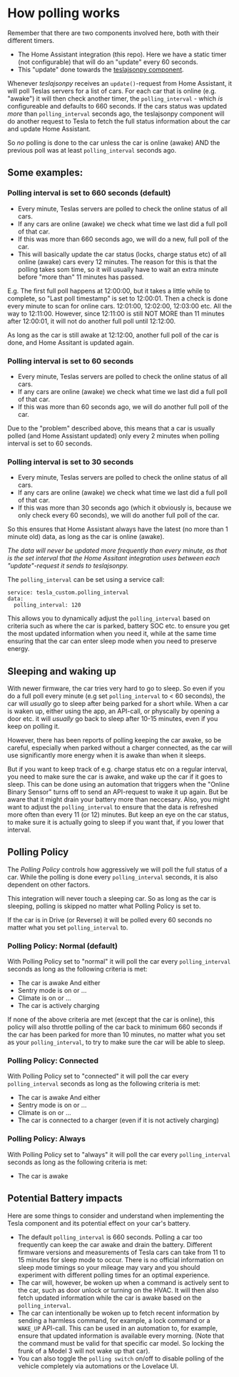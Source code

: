 # How polling works

Remember that there are two components involved here, both with their different timers.

- The Home Assistant integration (this repo). Here we have a static timer (not configurable) that will do an "update" every 60 seconds.
- This "update" done towards the [teslajsonpy component](https://github.com/zabuldon/teslajsonpy).

Whenever _teslajsonpy_ receives an `update()`-request from Home Assistant, it will poll Teslas servers for a list of cars.
For each car that is online (e.g. "awake") it will then check another timer, the `polling_interval` - which _is_ configureable and defaults to 660 seconds.
If the cars status was updated _more_ than `polling_interval` seconds ago, the teslajsonpy component will do another request to Tesla to fetch the full status information about the car and update Home Assistant.

So _no_ polling is done to the car unless the car is online (awake) AND the previous poll was at least `polling_interval` seconds ago.

## Some examples:

### Polling interval is set to 660 seconds (default)

- Every minute, Teslas servers are polled to check the online status of all cars.
- If any cars are online (awake) we check what time we last did a full poll of that car.
- If this was more than 660 seconds ago, we will do a new, full poll of the car.
- This will basically update the car status (locks, charge status etc) of all online (awake) cars every 12 minutes. The reason for this is that the polling takes som time, so it will usually have to wait an extra minute before "more than" 11 minutes has passed.

E.g. The first full poll happens at 12:00:00, but it takes a little while to complete, so "Last poll timestamp" is set to 12:00:01. Then a check is done every minute to scan for online cars. 12:01:00, 12:02:00, 12:03:00 etc. All the way to 12:11:00. However, since 12:11:00 is still NOT MORE than 11 minutes after 12:00:01, it will not do another full poll until 12:12:00.

As long as the car is still awake at 12:12:00, another full poll of the car is done, and Home Assitant is updated again.

### Polling interval is set to 60 seconds

- Every minute, Teslas servers are polled to check the online status of all cars.
- If any cars are online (awake) we check what time we last did a full poll of that car.
- If this was more than 60 seconds ago, we will do another full poll of the car.

Due to the "problem" described above, this means that a car is usually polled (and Home Assistant updated) only every 2 minutes when polling interval is set to 60 seconds.

### Polling interval is set to 30 seconds

- Every minute, Teslas servers are polled to check the online status of all cars.
- If any cars are online (awake) we check what time we last did a full poll of that car.
- If this was more than 30 seconds ago (which it obviously is, because we only check every 60 seconds), we will do another full poll of the car.

So this ensures that Home Assistant always have the latest (no more than 1 minute old) data, as long as the car is online (awake).

_The data will never be updated more frequently than every minute, as that is the set interval that the Home Assitant integration uses between each "update"-request it sends to teslajsonpy._

The `polling_interval` can be set using a service call:

```
service: tesla_custom.polling_interval
data:
  polling_interval: 120
```

This allows you to dynamically adjust the `polling_interval` based on criteria such as where the car is parked, battery SOC etc. to ensure you get the most updated information when you need it, while at the same time ensuring that the car can enter sleep mode when you need to preserve energy.

## Sleeping and waking up

With newer firmware, the car tries very hard to go to sleep. So even if you do a full poll every minute (e.g set `polling_interval` to < 60 seconds), the car will _usually_ go to sleep after being parked for a short while. When a car is waken up, either using the app, an API-call, or physcally by opening a door etc. it will _usually_ go back to sleep after 10-15 minutes, even if you keep on polling it.

However, there has been reports of polling keeping the car awake, so be careful, especially when parked without a charger connected, as the car will use significantly more energy when it is awake than when it sleeps.

But if you want to keep track of e.g. charge status etc on a regular interval, you need to make sure the car is awake, and wake up the car if it goes to sleep. This can be done using an automation that triggers when the "Online Binary Sensor" turns off to send an API-request to wake it up again. But be aware that it might drain your battery more than neccesary.
Also, you might want to adjust the `polling_interval` to ensure that the data is refreshed more often than every 11 (or 12) minutes. But keep an eye on the car status, to make sure it is actually going to sleep if you want that, if you lower that interval.

## Polling Policy

The _Polling Policy_ controls how aggressively we will poll the full status of a car. While the polling is done every `polling_interval` seconds, it is also dependent on other factors.

This integration will never touch a sleeping car. So as long as the car is sleeping, polling is skipped no matter what Polling Policy is set to.

If the car is in Drive (or Reverse) it will be polled every 60 seconds no matter what you set `polling_interval` to.

### Polling Policy: Normal (default)

With Polling Policy set to "normal" it will poll the car every `polling_interval` seconds as long as the following criteria is met:

- The car is awake
  And either
- Sentry mode is on or ...
- Climate is on or ...
- The car is actively charging

If none of the above criteria are met (except that the car is online), this policy will also throttle polling of the car back to minimum 660 seconds if the car has been parked for more than 10 minutes, no matter what you set as your `polling_interval`, to try to make sure the car will be able to sleep.

### Polling Policy: Connected

With Polling Policy set to "connected" it will poll the car every `polling_interval` seconds as long as the following criteria is met:

- The car is awake
  And either
- Sentry mode is on or ...
- Climate is on or ...
- The car is connected to a charger (even if it is not actively charging)

### Polling Policy: Always

With Polling Policy set to "always" it will poll the car every `polling_interval` seconds as long as the following criteria is met:

- The car is awake

## Potential Battery impacts

Here are some things to consider and understand when implementing the Tesla component and its potential effect on your car's battery.

- The default `polling_interval` is 660 seconds. Polling a car too frequently can keep the car awake and drain the battery. Different firmware versions and measurements of Tesla cars can take from 11 to 15 minutes for sleep mode to occur. There is no official information on sleep mode timings so your mileage may vary and you should experiment with different polling times for an optimal experience.
- The car will, however, be woken up when a command is actively sent to the car, such as door unlock or turning on the HVAC. It will then also fetch updated information while the car is awake based on the `polling_interval`.
- The car can intentionally be woken up to fetch recent information by sending a harmless command, for example, a lock command or a `WAKE_UP` API-call. This can be used in an automation to, for example, ensure that updated information is available every morning. (Note that the command must be valid for that specific car model. So locking the frunk of a Model 3 will not wake up that car).
- You can also toggle the `polling switch` on/off to disable polling of the vehicle completely via automations or the Lovelace UI.

